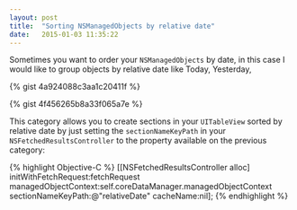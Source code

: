 ```yaml
---
layout: post
title:  "Sorting NSManagedObjects by relative date"
date:   2015-01-03 11:35:22
---
```


Sometimes you want to order your `NSManagedObjects` by date, in this case I would like to group objects by relative date like Today, Yesterday, 

{% gist 4a924088c3aa1c20411f %}

{% gist 4f456265b8a33f065a7e %}

This category allows you to create sections in your `UITableView` sorted by relative date by just setting the `sectionNameKeyPath` in your `NSFetchedResultsController` to the property available on the previous category:

{% highlight Objective-C %}
[[NSFetchedResultsController alloc] initWithFetchRequest:fetchRequest
 managedObjectContext:self.coreDataManager.managedObjectContext
 sectionNameKeyPath:@"relativeDate"
 cacheName:nil];
{% endhighlight %}